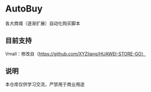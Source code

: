 # AutoBuy
各大商城（逐渐扩展）自动化购买脚本

## 目前支持
Vmall：修改自（https://github.com/XYZliang/HUAWEI-STORE-GO）

## 说明
本仓库仅供学习交流，严禁用于商业用途
